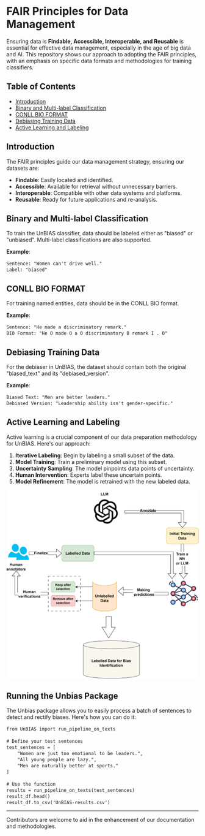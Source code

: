 # FAIR Principles for Data Management

Ensuring data is **Findable, Accessible, Interoperable, and Reusable** is essential for effective data management, especially in the age of big data and AI. This repository shows our approach to adopting the FAIR principles, with an emphasis on specific data formats and methodologies for training classifiers.

## Table of Contents
- [Introduction](#introduction)
- [Binary and Multi-label Classification](#binary-and-multi-label-classification)
- [CONLL BIO FORMAT](#conll-bio-format)
- [Debiasing Training Data](#debiasing-training-data)
- [Active Learning and Labeling](#active-learning-and-labeling)

## Introduction
The FAIR principles guide our data management strategy, ensuring our datasets are:
- **Findable**: Easily located and identified.
- **Accessible**: Available for retrieval without unnecessary barriers.
- **Interoperable**: Compatible with other data systems and platforms.
- **Reusable**: Ready for future applications and re-analysis.

## Binary and Multi-label Classification
To train the UnBIAS classifier, data should be labeled either as "biased" or "unbiased". Multi-label classifications are also supported.

**Example**:
```
Sentence: "Women can't drive well."
Label: "biased"
```

## CONLL BIO FORMAT
For training named entities, data should be in the CONLL BIO format. 

**Example**:
```
Sentence: "He made a discriminatory remark."
BIO Format: "He O made O a O discriminatory B remark I . O"
```

## Debiasing Training Data
For the debiaser in UnBIAS, the dataset should contain both the original "biased_text" and its "debiased_version".

**Example**:
```
Biased Text: "Men are better leaders."
Debiased Version: "Leadership ability isn't gender-specific."
```

## Active Learning and Labeling
Active learning is a crucial component of our data preparation methodology for UnBIAS. Here's our approach:

1. **Iterative Labeling**: Begin by labeling a small subset of the data.
2. **Model Training**: Train a preliminary model using this subset.
3. **Uncertainty Sampling**: The model pinpoints data points of uncertainty.
4. **Human Intervention**: Experts label these uncertain points.
5. **Model Refinement**: The model is retrained with the new labeled data.

![Active Learning Diagram](./images/AL.png)


## Running the Unbias Package

The Unbias package allows you to easily process a batch of sentences to detect and rectify biases. Here's how you can do it:


```
from UnBIAS import run_pipeline_on_texts

# Define your test sentences
test_sentences = [
    "Women are just too emotional to be leaders.",
    "All young people are lazy.",
    "Men are naturally better at sports."
]

# Use the function
results = run_pipeline_on_texts(test_sentences)
result_df.head()
result_df.to_csv('UnBIAS-results.csv')
```

---

Contributors are welcome to aid in the enhancement of our documentation and methodologies.
